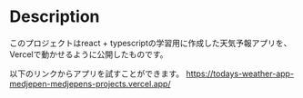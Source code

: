 # Description
このプロジェクトはreact + typescriptの学習用に作成した天気予報アプリを、Vercelで動かせるように公開したものです。

以下のリンクからアプリを試すことができます。
https://todays-weather-app-medjepen-medjepens-projects.vercel.app/
